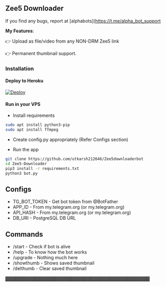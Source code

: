 ## Zee5 Downloader
If you find any bugs, report at [alphabots](https://t.me/alpha_bot_support

**My Features**:

👉 Upload as file/video from any NON-DRM Zee5 link

👉 Permanent thumbnail support.

### Installation


#### Deploy to Heroku

[![Deploy](https://www.herokucdn.com/deploy/button.svg)](https://www.heroku.com/deploy?template=https://github.com/utkarsh212646/Zee5downloaderbot)

#### Run in your VPS

* Install requirements

```sh
sudo apt install python3-pip
sudo apt install ffmpeg
```

* Create config.py appropriately (Refer Configs section)

* Run the app

```sh
git clone https://github.com/utkarsh212646/Zee5downloaderbot
cd Zee5-Downloader
pip3 install -r requirements.txt
python3 bot.py
```

## Configs

* TG_BOT_TOKEN  - Get bot token from @BotFather
* APP_ID        - From my.telegram.org (or my.telegram.org)
* API_HASH      - From my.telegram.org (or my.telegram.org)
* DB_URI        - PostgreSQL DB URL

## Commands

* /start             - Check if bot is alive
* /help              - To know how the bot works
* /upgrade           - Nothing much here
* /showthumb         - Shows saved thumbnail
* /delthumb          - Clear saved thumbnail


▓▓▓▓▓▓▓▓▓▓▓▓▓▓▓▓▓▓▓▓▓▓▓▓▓▓▓▓▓▓▓▓▓▓▓▓▓▓▓▓▓▓▓▓
